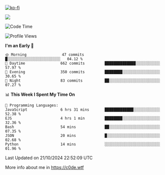 [![ko-fi](https://ko-fi.com/img/githubbutton_sm.svg)](https://ko-fi.com/Z8Z4Y2LKX)

<a href="https://wakatime.com"><img src="https://wakatime.com/share/@c0dezin/b7f18a7c-ab3a-40b8-8bc7-b1b7bf71f1d6.svg" /></a>

<!--START_SECTION:waka-->
![Code Time](http://img.shields.io/badge/Code%20Time-129%20hrs%2039%20mins-blue)

![Profile Views](http://img.shields.io/badge/Profile%20Views-2-blue)

**I'm an Early 🐤** 

```text
🌞 Morning                47 commits          █░░░░░░░░░░░░░░░░░░░░░░░░   04.12 % 
🌆 Daytime                662 commits         ██████████████░░░░░░░░░░░   57.97 % 
🌃 Evening                350 commits         ████████░░░░░░░░░░░░░░░░░   30.65 % 
🌙 Night                  83 commits          ██░░░░░░░░░░░░░░░░░░░░░░░   07.27 % 
```


📊 **This Week I Spent My Time On** 

```text
💬 Programming Languages: 
JavaScript               6 hrs 31 mins       █████████████░░░░░░░░░░░░   52.38 % 
EJS                      4 hrs 1 min         ████████░░░░░░░░░░░░░░░░░   32.36 % 
Bash                     54 mins             ██░░░░░░░░░░░░░░░░░░░░░░░   07.35 % 
JSON                     20 mins             █░░░░░░░░░░░░░░░░░░░░░░░░   02.68 % 
Python                   14 mins             ░░░░░░░░░░░░░░░░░░░░░░░░░   01.96 % 
```


 Last Updated on 21/10/2024 22:52:09 UTC
<!--END_SECTION:waka-->

More info about me in https://c0de.wtf
